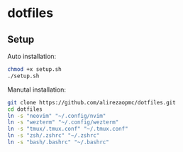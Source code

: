 # dotfiles
## Setup

Auto installation:
```bash
chmod +x setup.sh
./setup.sh
```

Manutal installation:
```bash
git clone https://github.com/alirezaopmc/dotfiles.git
cd dotfiles
ln -s "neovim" "~/.config/nvim"
ln -s "wezterm" "~/.config/wezterm"
ln -s "tmux/.tmux.conf" "~/.tmux.conf"
ln -s "zsh/.zshrc" "~/.zshrc"
ln -s "bash/.bashrc" "~/.bashrc"
```
